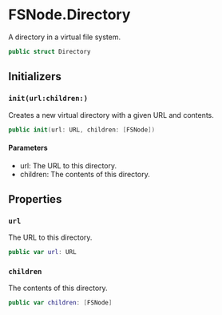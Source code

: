 # FSNode.Directory

A directory in a virtual file system.

``` swift
public struct Directory 
```

## Initializers

### `init(url:children:)`

Creates a new virtual directory with a given URL and contents.

``` swift
public init(url: URL, children: [FSNode]) 
```

#### Parameters

  - url: The URL to this directory.
  - children: The contents of this directory.

## Properties

### `url`

The URL to this directory.

``` swift
public var url: URL
```

### `children`

The contents of this directory.

``` swift
public var children: [FSNode]
```

